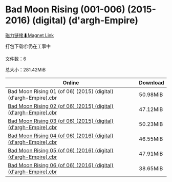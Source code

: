 # Bad Moon Rising (001-006) (2015-2016) (digital) (d'argh-Empire)

[磁力链接⬇Magnet Link](magnet:?xt=urn:btih:1363067c5f2c2580c0cfac7716601570a8ead897&dn=Bad%20Moon%20Rising%20%28001-006%29%20%282015-2016%29%20%28digital%29%20%28d%27argh-Empire%29)

打包下载📦仍在工事中

文件数：6

总大小：281.42MiB

Online | Download
--- | ---
Bad Moon Rising 01 (of 06) (2015) (digital) (d'argh-Empire).cbr | 50.98MiB
[Bad Moon Rising 02 (of 06) (2015) (digital) (d'argh-Empire).cbr](https://github.com/alicewish/markdown/blob/master/comic/Bad-Moon-Rising-02-of-06-2015-digital-dargh-Empire-cbr.md) | 47.12MiB
[Bad Moon Rising 03 (of 06) (2015) (digital) (d'argh-Empire).cbr](https://github.com/alicewish/markdown/blob/master/comic/Bad-Moon-Rising-03-of-06-2015-digital-dargh-Empire-cbr.md) | 50.23MiB
[Bad Moon Rising 04 (of 06) (2016) (digital) (d'argh-Empire).cbr](https://github.com/alicewish/markdown/blob/master/comic/Bad-Moon-Rising-04-of-06-2016-digital-dargh-Empire-cbr.md) | 46.55MiB
[Bad Moon Rising 05 (of 06) (2016) (digital) (d'argh-Empire).cbr](https://github.com/alicewish/markdown/blob/master/comic/Bad-Moon-Rising-05-of-06-2016-digital-dargh-Empire-cbr.md) | 47.91MiB
[Bad Moon Rising 06 (of 06) (2016) (digital) (d'argh-Empire).cbr](https://github.com/alicewish/markdown/blob/master/comic/Bad-Moon-Rising-06-of-06-2016-digital-dargh-Empire-cbr.md) | 38.65MiB